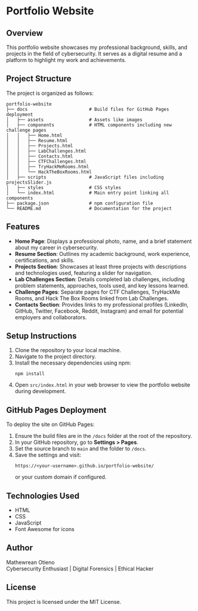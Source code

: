 # Portfolio Website

## Overview
This portfolio website showcases my professional background, skills, and projects in the field of cybersecurity. It serves as a digital resume and a platform to highlight my work and achievements.

## Project Structure
The project is organized as follows:

```
portfolio-website
├── docs                       # Build files for GitHub Pages deployment
│   ├── assets                 # Assets like images
│   ├── components             # HTML components including new challenge pages
│   │   ├── Home.html
│   │   ├── Resume.html
│   │   ├── Projects.html
│   │   ├── LabChallenges.html
│   │   ├── Contacts.html
│   │   ├── CTFChallenges.html
│   │   ├── TryHackMeRooms.html
│   │   └── HackTheBoxRooms.html
│   ├── scripts                # JavaScript files including projectsSlider.js
│   ├── styles                 # CSS styles
│   └── index.html             # Main entry point linking all components
├── package.json               # npm configuration file
└── README.md                  # Documentation for the project
```

## Features
- **Home Page**: Displays a professional photo, name, and a brief statement about my career in cybersecurity.
- **Resume Section**: Outlines my academic background, work experience, certifications, and skills.
- **Projects Section**: Showcases at least three projects with descriptions and technologies used, featuring a slider for navigation.
- **Lab Challenges Section**: Details completed lab challenges, including problem statements, approaches, tools used, and key lessons learned.
- **Challenge Pages**: Separate pages for CTF Challenges, TryHackMe Rooms, and Hack The Box Rooms linked from Lab Challenges.
- **Contacts Section**: Provides links to my professional profiles (LinkedIn, GitHub, Twitter, Facebook, Reddit, Instagram) and email for potential employers and collaborators.

## Setup Instructions
1. Clone the repository to your local machine.
2. Navigate to the project directory.
3. Install the necessary dependencies using npm:
   ```
   npm install
   ```
4. Open `src/index.html` in your web browser to view the portfolio website during development.

## GitHub Pages Deployment
To deploy the site on GitHub Pages:

1. Ensure the build files are in the `/docs` folder at the root of the repository.
2. In your GitHub repository, go to **Settings > Pages**.
3. Set the source branch to `main` and the folder to `/docs`.
4. Save the settings and visit:
   ```
   https://<your-username>.github.io/portfolio-website/
   ```
   or your custom domain if configured.

## Technologies Used
- HTML
- CSS
- JavaScript
- Font Awesome for icons

## Author
Mathewrean Otieno  
Cybersecurity Enthusiast | Digital Forensics | Ethical Hacker

## License
This project is licensed under the MIT License.
